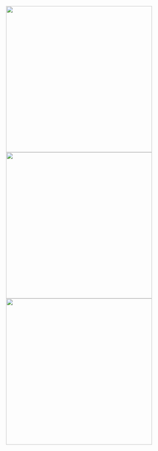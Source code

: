 <img src="https://user-images.githubusercontent.com/30866972/53283027-1ba50d80-3794-11e9-9069-937bf0271fd3.png" width="400px">
<img src="https://user-images.githubusercontent.com/30866972/53283028-1ba50d80-3794-11e9-80a4-57f134c8d094.png" width="400px">
<img src="https://user-images.githubusercontent.com/30866972/53283029-1ba50d80-3794-11e9-9adf-81b296bfe7f1.png" width="400px">

